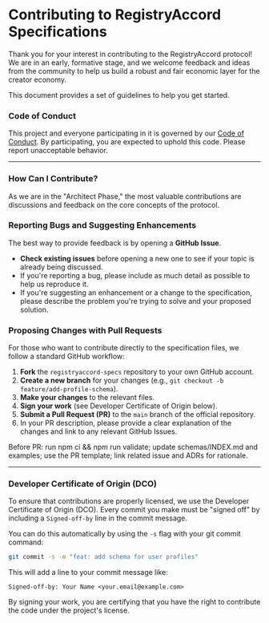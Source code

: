 # Contributing to RegistryAccord Specifications

Thank you for your interest in contributing to the RegistryAccord protocol\! We are in an early, formative stage, and we welcome feedback and ideas from the community to help us build a robust and fair economic layer for the creator economy.

This document provides a set of guidelines to help you get started.

### Code of Conduct

This project and everyone participating in it is governed by our [Code of Conduct](https://github.com/RegistryAccord/registryaccord-specs/blob/main/CODE_OF_CONDUCT.md). By participating, you are expected to uphold this code. Please report unacceptable behavior.

-----

### How Can I Contribute?

As we are in the "Architect Phase," the most valuable contributions are discussions and feedback on the core concepts of the protocol.

### **Reporting Bugs and Suggesting Enhancements**

The best way to provide feedback is by opening a **GitHub Issue**.

  * **Check existing issues** before opening a new one to see if your topic is already being discussed.
  * If you're reporting a bug, please include as much detail as possible to help us reproduce it.
  * If you're suggesting an enhancement or a change to the specification, please describe the problem you're trying to solve and your proposed solution.

### **Proposing Changes with Pull Requests**

For those who want to contribute directly to the specification files, we follow a standard GitHub workflow:

1.  **Fork** the `registryaccord-specs` repository to your own GitHub account.
2.  **Create a new branch** for your changes (e.g., `git checkout -b feature/add-profile-schema`).
3.  **Make your changes** to the relevant files.
4.  **Sign your work** (see Developer Certificate of Origin below).
5.  **Submit a Pull Request (PR)** to the `main` branch of the official repository.
6.  In your PR description, please provide a clear explanation of the changes and link to any relevant GitHub Issues.

Before PR: run npm ci && npm run validate; update schemas/INDEX.md and examples; use the PR template; link related issue and ADRs for rationale. 

-----

### Developer Certificate of Origin (DCO)

To ensure that contributions are properly licensed, we use the Developer Certificate of Origin (DCO). Every commit you make must be "signed off" by including a `Signed-off-by` line in the commit message.

You can do this automatically by using the `-s` flag with your git commit command:

```bash
git commit -s -m "feat: add schema for user profiles"
```

This will add a line to your commit message like:

`Signed-off-by: Your Name <your.email@example.com>`

By signing your work, you are certifying that you have the right to contribute the code under the project's license.
